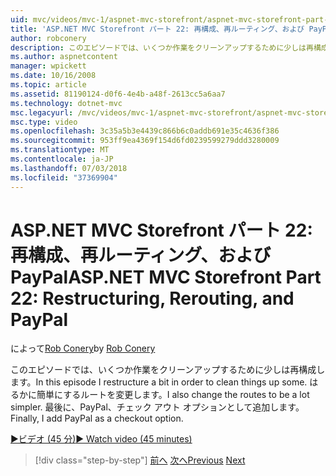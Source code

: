 ```yaml
---
uid: mvc/videos/mvc-1/aspnet-mvc-storefront/aspnet-mvc-storefront-part-22-restructuring-rerouting-and-paypal
title: 'ASP.NET MVC Storefront パート 22: 再構成、再ルーティング、および PayPal |Microsoft Docs'
author: robconery
description: このエピソードでは、いくつか作業をクリーンアップするために少しは再構成します。 はるかに簡単にするルートを変更します。 最後に、チェック アウト オプションのパラメーターとして、PayPal を追加しています.
ms.author: aspnetcontent
manager: wpickett
ms.date: 10/16/2008
ms.topic: article
ms.assetid: 81190124-d0f6-4e4b-a48f-2613cc5a6aa7
ms.technology: dotnet-mvc
msc.legacyurl: /mvc/videos/mvc-1/aspnet-mvc-storefront/aspnet-mvc-storefront-part-22-restructuring-rerouting-and-paypal
msc.type: video
ms.openlocfilehash: 3c35a5b3e4439c866b6c0addb691e35c4636f386
ms.sourcegitcommit: 953ff9ea4369f154d6fd0239599279ddd3280009
ms.translationtype: MT
ms.contentlocale: ja-JP
ms.lasthandoff: 07/03/2018
ms.locfileid: "37369904"
---
```

<a name="aspnet-mvc-storefront-part-22-restructuring-rerouting-and-paypal"></a><span data-ttu-id="e9995-105">ASP.NET MVC Storefront パート 22: 再構成、再ルーティング、および PayPal</span><span class="sxs-lookup"><span data-stu-id="e9995-105">ASP.NET MVC Storefront Part 22: Restructuring, Rerouting, and PayPal</span></span>
====================
<span data-ttu-id="e9995-106">によって[Rob Conery](https://github.com/robconery)</span><span class="sxs-lookup"><span data-stu-id="e9995-106">by [Rob Conery](https://github.com/robconery)</span></span>

<span data-ttu-id="e9995-107">このエピソードでは、いくつか作業をクリーンアップするために少しは再構成します。</span><span class="sxs-lookup"><span data-stu-id="e9995-107">In this episode I restructure a bit in order to clean things up some.</span></span> <span data-ttu-id="e9995-108">はるかに簡単にするルートを変更します。</span><span class="sxs-lookup"><span data-stu-id="e9995-108">I also change the routes to be a lot simpler.</span></span> <span data-ttu-id="e9995-109">最後に、PayPal、チェック アウト オプションとして追加します。</span><span class="sxs-lookup"><span data-stu-id="e9995-109">Finally, I add PayPal as a checkout option.</span></span>

[<span data-ttu-id="e9995-110">&#9654;ビデオ (45 分)</span><span class="sxs-lookup"><span data-stu-id="e9995-110">&#9654; Watch video (45 minutes)</span></span>](https://channel9.msdn.com/Blogs/ASP-NET-Site-Videos/aspnet-mvc-storefront-part-22-restructuring-rerouting-and-paypal)

> [!div class="step-by-step"]
> <span data-ttu-id="e9995-111">[前へ](aspnet-mvc-storefront-part-21-order-manager-and-personalization.md)
> [次へ](aspnet-mvc-storefront-part-23-getting-started-with-domain-driven-design.md)</span><span class="sxs-lookup"><span data-stu-id="e9995-111">[Previous](aspnet-mvc-storefront-part-21-order-manager-and-personalization.md)
[Next](aspnet-mvc-storefront-part-23-getting-started-with-domain-driven-design.md)</span></span>

